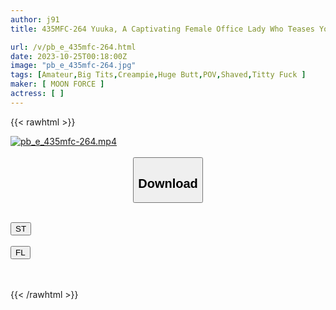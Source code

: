 ```yaml
---
author: j91
title: 435MFC-264 Yuuka, A Captivating Female Office Lady Who Teases You With Her Overflowing Huge Breasts ≪Big Tits That Tremble! Wavy And Round Big Ass! The Attitude Of Proudly Toying With Him Changes Completely At The Climax, And The Carnal Body Becomes A Prisoner Of The Dick… ♪ Creampie Is Repeated To The Hairless Small Fry Man! ≫ (Monami Onizuka)

url: /v/pb_e_435mfc-264.html
date: 2023-10-25T00:18:00Z
image: "pb_e_435mfc-264.jpg"
tags: [Amateur,Big Tits,Creampie,Huge Butt,POV,Shaved,Titty Fuck ]
maker: [ MOON FORCE ]
actress: [ ]
---
```



{{< rawhtml >}}

<div class="video" data-videoid="jjLPva6mrpTzzX1">
    <a href="javascript:;">
        <img src="https://my.j91.asia/v/pb_e_435mfc-264.jpg" width="WIDTH" height="HEIGHT" alt="pb_e_435mfc-264.mp4" loading="lazy">
    </a>
</div>

<script type="text/javascript" src="https://j91.asia/asset/on-demand-st.js"></script>

<br>
  <link rel="stylesheet" href="https://j91.asia/asset/bs5.css">
  
  <center>
  <button class="btn btn-primary" type="button" data-bs-toggle="collapse" data-bs-target=".multi-collapse" aria-expanded="false" aria-controls="multiCollapseExample1 multiCollapseExample2"><h2>Download</h2></button></center>
</p>
<div class="row">
  <div class="col">
    <div class="collapse multi-collapse" id="multiCollapseExample1">
      <div class="card card-body">
	      	      <br>
<div class="buttons">  
<a href="https://streamtape.to/v/jjLPva6mrpTzzX1"><button class="btn-hover color-3"><i class="fa fa-download"></i> ST</button></a></div>
    </div>
  </div>
</div>
  <div class="col">
    <div class="collapse multi-collapse" id="multiCollapseExample2">
      <div class="card card-body">
	      <br>
<div class="buttons">
    <a href="https://filelions.online/f/cd7jfgczgres"><button class="btn-hover color-9"><i class="fa fa-download"></i> FL</button></a></div>
<br><br>
      </div>
    </div>
  </div>
</div>

{{< /rawhtml >}}
